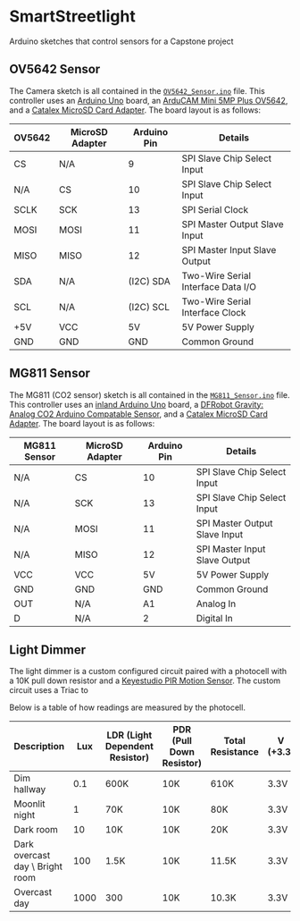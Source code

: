 # SmartStreetlight
Arduino sketches that control sensors for a Capstone project

## OV5642 Sensor

The Camera sketch is all contained in the [`OV5642_Sensor.ino`](https://github.com/mcculloh213/SmartStreetlight/blob/master/OV5642_Sensor/OV5642_Sensor.ino) file. This controller uses an [Arduino Uno](https://store-usa.arduino.cc/products/a000066) board, an [ArduCAM Mini 5MP Plus OV5642](https://www.amazon.com/Arducam-Module-Camera-Arduino-Mega2560/dp/B013JUKZ48), and a [Catalex MicroSD Card Adapter](https://www.amazon.com/gp/product/B00SL0QWDU/ref=oh_aui_detailpage_o00_s00?ie=UTF8&psc=1). The board layout is as follows:

OV5642 | MicroSD Adapter | Arduino Pin | Details
-------|-----------------|-------------|--------
CS | N/A | 9 | SPI Slave Chip Select Input
N/A | CS | 10 | SPI Slave Chip Select Input
SCLK | SCK | 13 | SPI Serial Clock
MOSI | MOSI | 11 | SPI Master Output Slave Input
MISO | MISO | 12 | SPI Master Input Slave Output
SDA | N/A | (I2C) SDA | Two-Wire Serial Interface Data I/O
SCL | N/A | (I2C) SCL | Two-Wire Serial Interface Clock
+5V | VCC | 5V | 5V Power Supply
GND | GND | GND | Common Ground

## MG811 Sensor

The MG811 (CO2 sensor) sketch is all contained in the [`MG811_Sensor.ino`](https://github.com/mcculloh213/SmartStreetlight/blob/master/MG811_Sensor/MG811_Sensor.ino) file. This controller uses an [inland Arduino Uno](http://www.microcenter.com/product/431997/uno_r3_mainboard) board, a [DFRobot Gravity: Analog CO2 Arduino Compatable Sensor](https://www.dfrobot.com/product-1023.html#.Uucp2hCS270), and a [Catalex MicroSD Card Adapter](https://www.amazon.com/gp/product/B00SL0QWDU/ref=oh_aui_detailpage_o00_s00?ie=UTF8&psc=1). The board layout is as follows:

MG811 Sensor | MicroSD Adapter | Arduino Pin | Details
-------------|-----------------|-------------|--------
N/A | CS | 10 | SPI Slave Chip Select Input
N/A | SCK | 13 | SPI Slave Chip Select Input
N/A | MOSI | 11 | SPI Master Output Slave Input
N/A | MISO | 12 | SPI Master Input Slave Output
VCC | VCC | 5V | 5V Power Supply
GND | GND | GND | Common Ground
OUT | N/A | A1 | Analog In
D | N/A | 2 | Digital In

## Light Dimmer

The light dimmer is a custom configured circuit paired with a photocell with a 10K pull down resistor and a [Keyestudio PIR Motion Sensor](http://www.keyestudio.cc/h-pd-104.html). The custom circuit uses a Triac to

Below is a table of how readings are measured by the photocell.

Description | Lux | LDR (Light Dependent Resistor) | PDR (Pull Down Resistor) | Total Resistance | V (+3.3) | Current | Voltage Across PDR
------------|-----|--------------------------------|--------------------------|------------------|----------|---------|-------------------
Dim hallway | 0.1 | 600K | 10K | 610K | 3.3V | 0.005mA | 0.054V
Moonlit night | 1 | 70K | 10K | 80K | 3.3V | 0.041mA | 0.413V
Dark room | 10 | 10K | 10K | 20K | 3.3V | 0.165mA | 1.65V
Dark overcast day \ Bright room | 100 | 1.5K | 10K | 11.5K | 3.3V | 0.287mA | 2.870V
Overcast day | 1000 | 300 | 10K | 10.3K | 3.3V | 0.320mA | 3.204V
